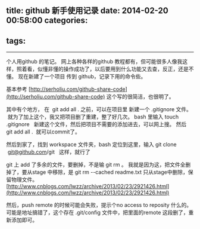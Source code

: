 title: github 新手使用记录
date: 2014-02-20 00:58:00
categories:
- 
tags:
- 
---

个人用github 的笔记。
网上各种各样的github 教程都有，但可能很多人像我这样，照着看，似懂非懂的操作成功了，以后要用到什么功能又去查，反正，还是不懂。
现在新建了一个项目 传到 github，记录下用的命令些。

基本参考 [http://serholiu.com/github-share-code](http://serholiu.com/github-share-code)
这个写的很简洁，也很明了。

其中有个地方， 在  git add all . 之前，可以在项目里 新建一个 .gitignore 文件。  就为了加上这个，我又把项目删了重建，整了好几次。
bash 里输入 touch .gitignore   新建这个文件，然后把项目不需要的添加进去，可以网上搜。 然后 git add all .  就可以commit了。

然后到家了，找到 workspace 文件夹，bash 定位到这里，输入 git clone  git@github.com/git   这样，就行了

git 上 add 了多余的文件，要删掉，不是输 git rm 。 我就是因为这，把文件全删掉了，要从stage 中移除，是 git rm
 --cached readme.txt 只从stage中删除，保留物理文件。
[http://www.cnblogs.com/lwzz/archive/2013/02/23/2921426.html](http://www.cnblogs.com/lwzz/archive/2013/02/23/2921426.html)


然后，push remote 的时候可能会失败，提示个no access to reposity 什么的。可能是地址搞错了，这个存在 .git/config 文件中，把里面的remote 这段删了，重新添加即可。
